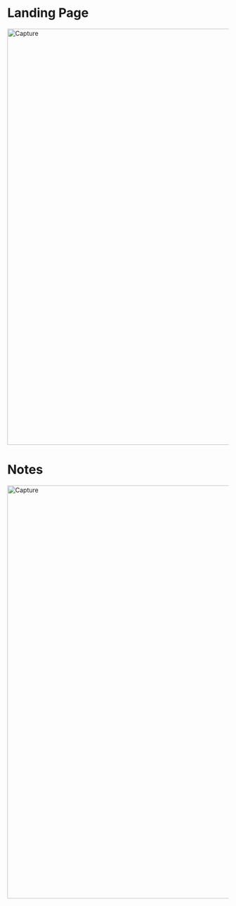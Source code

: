 # Landing Page
<img width="946" alt="Capture" src="https://github.com/AbhirupBasu-18/ThinkPad/assets/83392577/44ae7db1-cb62-4592-804a-811dc2f23f47">


# Notes

<img width="939" alt="Capture" src="https://github.com/AbhirupBasu-18/ThinkPad/assets/83392577/253b2711-e900-435e-b08f-478c7f1c9be7">


